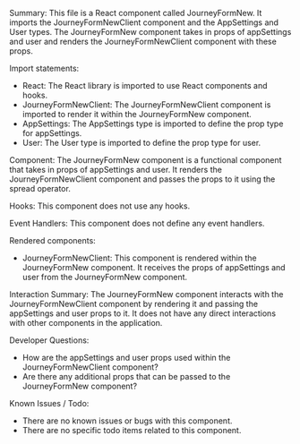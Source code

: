 Summary:
This file is a React component called JourneyFormNew. It imports the JourneyFormNewClient component and the AppSettings and User types. The JourneyFormNew component takes in props of appSettings and user and renders the JourneyFormNewClient component with these props.

Import statements:
- React: The React library is imported to use React components and hooks.
- JourneyFormNewClient: The JourneyFormNewClient component is imported to render it within the JourneyFormNew component.
- AppSettings: The AppSettings type is imported to define the prop type for appSettings.
- User: The User type is imported to define the prop type for user.

Component:
The JourneyFormNew component is a functional component that takes in props of appSettings and user. It renders the JourneyFormNewClient component and passes the props to it using the spread operator.

Hooks:
This component does not use any hooks.

Event Handlers:
This component does not define any event handlers.

Rendered components:
- JourneyFormNewClient: This component is rendered within the JourneyFormNew component. It receives the props of appSettings and user from the JourneyFormNew component.

Interaction Summary:
The JourneyFormNew component interacts with the JourneyFormNewClient component by rendering it and passing the appSettings and user props to it. It does not have any direct interactions with other components in the application.

Developer Questions:
- How are the appSettings and user props used within the JourneyFormNewClient component?
- Are there any additional props that can be passed to the JourneyFormNew component?

Known Issues / Todo:
- There are no known issues or bugs with this component.
- There are no specific todo items related to this component.